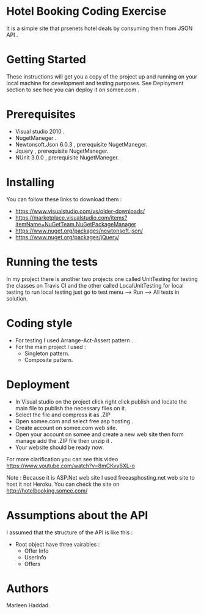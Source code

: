 # Hotel Booking Coding Exercise
It is a simple site that prsenets hotel deals by consuming them from JSON API .

# Getting Started
These instructions will get you a copy of the project up and running on your local machine for development and testing purposes. See Deployment section to see hoe you can deploy it on somee.com .

# Prerequisites
- Visual studio 2010 . 
- NugetManeger . 
- Newtonsoft.Json 6.0.3 , prerequisite NugetManeger. 
- Jquery , prerequisite NugetManeger. 
- NUnit 3.0.0 , prerequisite NugetManeger.

# Installing 
You can follow these links to download them :
 - https://www.visualstudio.com/vs/older-downloads/
 - https://marketplace.visualstudio.com/items?itemName=NuGetTeam.NuGetPackageManager
 - https://www.nuget.org/packages/newtonsoft.json/
 - https://www.nuget.org/packages/jQuery/

# Running the tests
In my project there is another two projects one called UnitTesting for testing the classes on Travis CI and the other called LocalUnitTesting for local testing to run local testing just go to test menu --> Run --> All tests in solution. 

# Coding style 
 - For testing I used Arrange-Act-Assert pattern . 
 - For the main project I used : 
    - Singleton pattern.
    - Composite pattern.

# Deployment
- In Visual studio on the project click right click publish and locate the main file to publish the necessary files on it. 
- Select the file and compress it as .ZIP
- Open somee.com and select free asp hosting .
- Create account on somee.com web site. 
- Open your account on somee and create a new web site then form manage add the .ZIP file then unzip it . 
- Your website should be ready now.

For more clarification you can see this video https://www.youtube.com/watch?v=8mCKvy6XL-o

 Note : Because it is ASP.Net web site I used freeasphosting.net web site to host it not Heroku. You can check the site on  http://hotelbooking.somee.com/
 
# Assumptions about the API 
 I assumed that the structure of the API is like this :
 - Root object have three vairables  : 
    - Offer Info  
    - UserInfo
    - Offers 
 
# Authors
Marleen Haddad.


